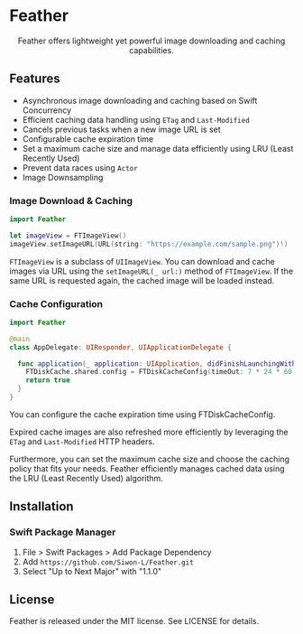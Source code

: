 # Feather

<div align="center">   
Feather offers lightweight yet powerful image downloading and caching capabilities.
</div>


## Features
- Asynchronous image downloading and caching based on Swift Concurrency
- Efficient caching data handling using `ETag` and `Last-Modified`
- Cancels previous tasks when a new image URL is set
- Configurable cache expiration time
- Set a maximum cache size and manage data efficiently using LRU (Least Recently Used)
- Prevent data races using `Actor`
- Image Downsampling

### Image Download & Caching

```swift
import Feather

let imageView = FTImageView()
imageView.setImageURL(URL(string: "https://example.com/sample.png")!)
```
`FTImageView` is a subclass of `UIImageView`. You can download and cache images via URL using the `setImageURL(_ url:)` method of `FTImageView`. If the same URL is requested again, the cached image will be loaded instead.

### Cache Configuration
```swift
import Feather

@main
class AppDelegate: UIResponder, UIApplicationDelegate {

  func application(_ application: UIApplication, didFinishLaunchingWithOptions launchOptions: [UIApplication.LaunchOptionsKey: Any]?) -> Bool {
    FTDiskCache.shared.config = FTDiskCacheConfig(timeOut: 7 * 24 * 60 * 60, policy: .LRU(maxSize: 1024 * 1024 * 1000))
    return true
  }
}
```
You can configure the cache expiration time using FTDiskCacheConfig.

Expired cache images are also refreshed more efficiently by leveraging the `ETag` and `Last-Modified` HTTP headers.

Furthermore, you can set the maximum cache size and choose the caching policy that fits your needs. Feather efficiently manages cached data using the LRU (Least Recently Used) algorithm.

## Installation

### Swift Package Manager
1. File > Swift Packages > Add Package Dependency
2. Add `https://github.com/Siwon-L/Feather.git`
3. Select "Up to Next Major" with "1.1.0"

## License
Feather is released under the MIT license. See LICENSE for details.
